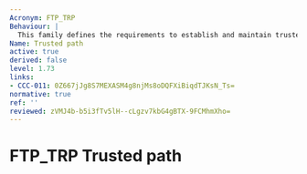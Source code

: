 ```yaml
---
Acronym: FTP_TRP
Behaviour: |
  This family defines the requirements to establish and maintain trusted communication to or from users and the TSF. A trusted path can be required for any security-relevant interaction. Trusted path exchanges can be initiated by a user during an interaction with the TSF, or the TSF can establish communication with the user via a trusted path.
Name: Trusted path
active: true
derived: false
level: 1.73
links:
- CCC-011: 0Z667jJg8S7MEXASM4g8njMs8oDQFXiBiqdTJKsN_Ts=
normative: true
ref: ''
reviewed: zVMJ4b-b5i3fTv5lH--cLgzv7kbG4gBTX-9FCMhmXho=
---
```


# FTP_TRP Trusted path